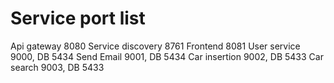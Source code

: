 # Service port list
Api gateway 8080
Service discovery 8761
Frontend 8081
User service 9000, DB 5434
Send Email 9001, DB 5434
Car insertion 9002, DB 5433
Car search 9003, DB 5433
